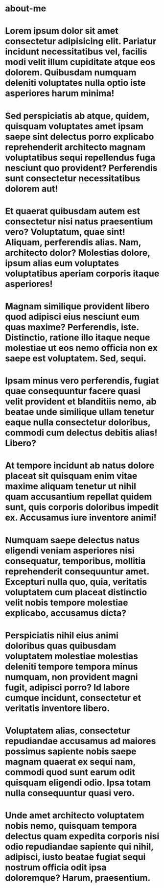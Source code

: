 # about-me
# Lorem ipsum dolor sit amet consectetur adipisicing elit. Pariatur incidunt necessitatibus vel, facilis modi velit illum cupiditate atque eos dolorem. Quibusdam numquam deleniti voluptates nulla optio iste asperiores harum minima!
# Sed perspiciatis ab atque, quidem, quisquam voluptates amet ipsam saepe sint delectus porro explicabo reprehenderit architecto magnam voluptatibus sequi repellendus fuga nesciunt quo provident? Perferendis sunt consectetur necessitatibus dolorem aut!
# Et quaerat quibusdam autem est consectetur nisi natus praesentium vero? Voluptatum, quae sint! Aliquam, perferendis alias. Nam, architecto dolor? Molestias dolore, ipsum alias eum voluptates voluptatibus aperiam corporis itaque asperiores!
# Magnam similique provident libero quod adipisci eius nesciunt eum quas maxime? Perferendis, iste. Distinctio, ratione illo itaque neque molestiae ut eos nemo officia non ex saepe est voluptatem. Sed, sequi.
# Ipsam minus vero perferendis, fugiat quae consequuntur facere quasi velit provident et blanditiis nemo, ab beatae unde similique ullam tenetur eaque nulla consectetur doloribus, commodi cum delectus debitis alias! Libero?
# At tempore incidunt ab natus dolore placeat sit quisquam enim vitae maxime aliquam tenetur ut nihil quam accusantium repellat quidem sunt, quis corporis doloribus impedit ex. Accusamus iure inventore animi!
# Numquam saepe delectus natus eligendi veniam asperiores nisi consequatur, temporibus, mollitia reprehenderit consequuntur amet. Excepturi nulla quo, quia, veritatis voluptatem cum placeat distinctio velit nobis tempore molestiae explicabo, accusamus dicta?
# Perspiciatis nihil eius animi doloribus quas quibusdam voluptatem molestiae molestias deleniti tempore tempora minus numquam, non provident magni fugit, adipisci porro? Id labore cumque incidunt, consectetur et veritatis inventore libero.
# Voluptatem alias, consectetur repudiandae accusamus ad maiores possimus sapiente nobis saepe magnam quaerat ex sequi nam, commodi quod sunt earum odit quisquam eligendi odio. Ipsa totam nulla consequuntur quasi vero.
# Unde amet architecto voluptatem nobis nemo, quisquam tempora delectus quam expedita corporis nisi odio repudiandae sapiente qui nihil, adipisci, iusto beatae fugiat sequi nostrum officia odit ipsa doloremque? Harum, praesentium.